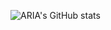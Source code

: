 ![ARIA's GitHub stats](https://github-readme-stats.vercel.app/api?username=AAsteria&show_icons=true&count_private=true&theme=radical&include_all_commits=true)
